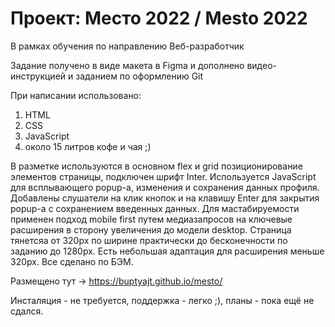 # Проект: Место 2022 / Mesto 2022
В рамках обучения по направлению Веб-разработчик

Задание получено в виде макета в Figma и дополнено видео-инструкцией и заданием по оформлению Git

При написании использовано:
1. HTML
2. CSS
3. JavaScript
4. около 15 литров кофе и чая ;)

В разметке используются в основном flex и grid позиционирование элементов страницы, подключен шрифт Inter. Используется JavaScript для всплывающего popup-а, изменения и сохранения данных профиля. Добавлены слушатели на клик кнопок и на клавишу Enter для закрытия popup-а с сохранением введенных данных. Для мастабируемости применен подход mobile first путем медиазапросов на ключевые расширения в сторону увеличения до модели desktop. Страница тянетсяа от 320px по ширине практически до бесконечности по заданию до 1280px. Есть небольшая адаптация для расширения меньше 320px. Все сделано по БЭМ.



Размещено тут -> https://buptyajt.github.io/mesto/

Инсталяция - не требуется, поддержка - легко ;), планы - пока ещё не сдался.
